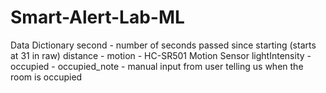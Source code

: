 # Smart-Alert-Lab-ML

Data Dictionary 
second - number of seconds passed since starting (starts at 31 in raw)
distance - 
motion - HC-SR501
Motion Sensor
lightIntensity - 
occupied - 
occupied_note - manual input from user telling us when the room is occupied 